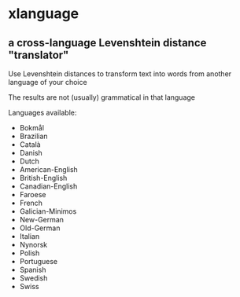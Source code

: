 # xlanguage

## a cross-language Levenshtein distance "translator"

Use Levenshtein distances to transform text into words from another language of your choice

The results are not (usually) grammatical in that language

Languages available:

* Bokmål
* Brazilian
* Català
* Danish
* Dutch
* American-English
* British-English
* Canadian-English
* Faroese
* French
* Galician-Minimos
* New-German
* Old-German
* Italian
* Nynorsk
* Polish
* Portuguese
* Spanish
* Swedish
* Swiss
